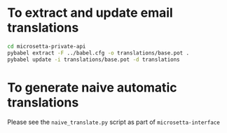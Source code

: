 # To extract and update email translations 

```bash
cd microsetta-private-api
pybabel extract -F ../babel.cfg -o translations/base.pot .
pybabel update -i translations/base.pot -d translations
```

# To generate naive automatic translations

Please see the `naive_translate.py` script as part of `microsetta-interface`
